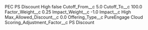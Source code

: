 <?xml version="1.0" encoding="UTF-8"?>
<CustomMetadata xmlns="http://soap.sforce.com/2006/04/metadata" xmlns:xsi="http://www.w3.org/2001/XMLSchema-instance" xmlns:xsd="http://www.w3.org/2001/XMLSchema">
    <label>PEC PS Discount High</label>
    <protected>false</protected>
    <values>
        <field>Cutoff_From__c</field>
        <value xsi:type="xsd:double">5.0</value>
    </values>
    <values>
        <field>Cutoff_To__c</field>
        <value xsi:type="xsd:double">100.0</value>
    </values>
    <values>
        <field>Factor_Weight__c</field>
        <value xsi:type="xsd:double">0.25</value>
    </values>
    <values>
        <field>Impact_Weight__c</field>
        <value xsi:type="xsd:double">-1.0</value>
    </values>
    <values>
        <field>Impact__c</field>
        <value xsi:type="xsd:string">High</value>
    </values>
    <values>
        <field>Max_Allowed_Discount__c</field>
        <value xsi:type="xsd:double">0.0</value>
    </values>
    <values>
        <field>Offering_Type__c</field>
        <value xsi:type="xsd:string">PureEngage Cloud</value>
    </values>
    <values>
        <field>Scoring_Adjustment_Factor__c</field>
        <value xsi:type="xsd:string">PS Discount</value>
    </values>
</CustomMetadata>
